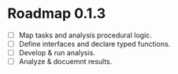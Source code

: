 # Roadmap 0.1.3

- [ ] Map tasks and analysis procedural logic.
- [ ] Define interfaces and declare typed functions.
- [ ] Develop & run analysis.
- [ ] Analyze & docuemnt results.
